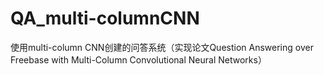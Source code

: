 # QA_multi-columnCNN
使用multi-column CNN创建的问答系统（实现论文Question Answering over Freebase with Multi-Column Convolutional Neural Networks）
